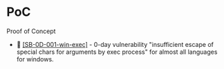 # PoC
Proof of Concept

- &#x1F6A8; [[SB-0D-001-win-exec]](/SB-0D-001-win-exec/README.md) - 0-day vulnerability "insufficient escape of special chars for arguments by exec process" for almost all languages for windows.
